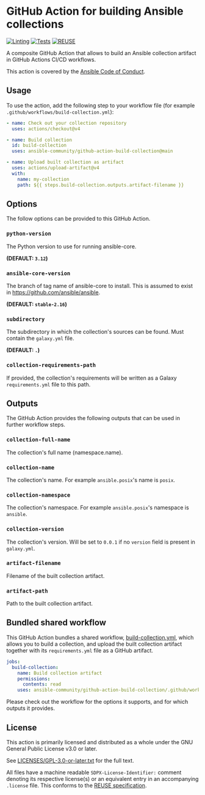 <!--
Copyright (c) Ansible Project
GNU General Public License v3.0+ (see LICENSES/GPL-3.0-or-later.txt or https://www.gnu.org/licenses/gpl-3.0.txt)
SPDX-License-Identifier: GPL-3.0-or-later
-->

# GitHub Action for building Ansible collections

[![Linting](https://github.com/ansible-community/github-action-build-collection/actions/workflows/linting.yml/badge.svg)](https://github.com/ansible-community/github-action-build-collection/actions/workflows/linting.yml)
[![Tests](https://github.com/ansible-community/github-action-build-collection/actions/workflows/tests.yml/badge.svg)](https://github.com/ansible-community/github-action-build-collection/actions/workflows/tests.yml)
[![REUSE](https://github.com/ansible-community/github-action-build-collection/actions/workflows/reuse.yml/badge.svg)](https://github.com/ansible-community/github-action-build-collection/actions/workflows/reuse.yml)

A composite GitHub Action that allows to build an Ansible collection artifact in GitHub Actions CI/CD workflows.

This action is covered by the [Ansible Code of Conduct](https://docs.ansible.com/ansible/latest/community/code_of_conduct.html).

## Usage

To use the action, add the following step to your workflow file (for example `.github/workflows/build-collection.yml`):

```yaml
- name: Check out your collection repository
  uses: actions/checkout@v4

- name: Build collection
  id: build-collection
  uses: ansible-community/github-action-build-collection@main

- name: Upload built collection as artifact
  uses: actions/upload-artifact@v4
  with:
    name: my-collection
    path: ${{ steps.build-collection.outputs.artifact-filename }}
```

## Options

The follow options can be provided to this GitHub Action.

### `python-version`

The Python version to use for running ansible-core.

**(DEFAULT: `3.12`)**

### `ansible-core-version`

The branch of tag name of ansible-core to install.
This is assumed to exist in https://github.com/ansible/ansible.

**(DEFAULT: `stable-2.16`)**

### `subdirectory`

The subdirectory in which the collection's sources can be found. Must contain the `galaxy.yml` file.

**(DEFAULT: `.`)**

### `collection-requirements-path`

If provided, the collection's requirements will be written as a Galaxy `requirements.yml` file to this path.

## Outputs

The GitHub Action provides the following outputs that can be used in further workflow steps.

### `collection-full-name`

The collection's full name (namespace.name).

### `collection-name`

The collection's name. For example `ansible.posix`'s name is `posix`.

### `collection-namespace`

The collection's namespace. For example `ansible.posix`'s namespace is `ansible`.

### `collection-version`

The collection's version. Will be set to `0.0.1` if no `version` field is present in `galaxy.yml`.

### `artifact-filename`

Filename of the built collection artifact.

### `artifact-path`

Path to the built collection artifact.

## Bundled shared workflow

This GitHub Action bundles a shared workflow, [build-collection.yml](https://github.com/ansible-community/github-action-build-collection/blob/main/.github/workflows/build-collection.yml), which allows you to build a collection, and upload the built collection artifact together with its `requirements.yml` file as a GitHub artifact.

```yaml
jobs:
  build-collection:
    name: Build collection artifact
    permissions:
      contents: read
    uses: ansible-community/github-action-build-collection/.github/workflows/build-collection.yml@main
```

Please check out the workflow for the options it supports, and for which outputs it provides.

## License

This action is primarily licensed and distributed as a whole under the GNU General Public License v3.0 or later.

See [LICENSES/GPL-3.0-or-later.txt](https://github.com/ansible-community/github-action-build-collection/blob/main/COPYING) for the full text.

All files have a machine readable `SDPX-License-Identifier:` comment denoting its respective license(s) or an equivalent entry in an accompanying `.license` file. This conforms to the [REUSE specification](https://reuse.software/spec/).
